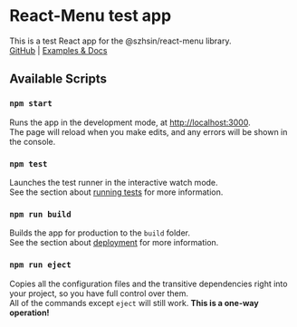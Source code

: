 # React-Menu test app

This is a test React app for the @szhsin/react-menu library.\
[GitHub](https://github.com/szhsin/react-menu) | [Examples & Docs](https://szhsin.github.io/react-menu/)

## Available Scripts

### `npm start`

Runs the app in the development mode, at [http://localhost:3000](http://localhost:3000). \
The page will reload when you make edits, and any errors will be shown in the console.

### `npm test`

Launches the test runner in the interactive watch mode.\
See the section about [running tests](https://facebook.github.io/create-react-app/docs/running-tests) for more information.

### `npm run build`

Builds the app for production to the `build` folder. \
See the section about [deployment](https://facebook.github.io/create-react-app/docs/deployment) for more information.

### `npm run eject`

Copies all the configuration files and the transitive dependencies right into your project, so you have full control over them.\
All of the commands except `eject` will still work. **This is a one-way operation!**
